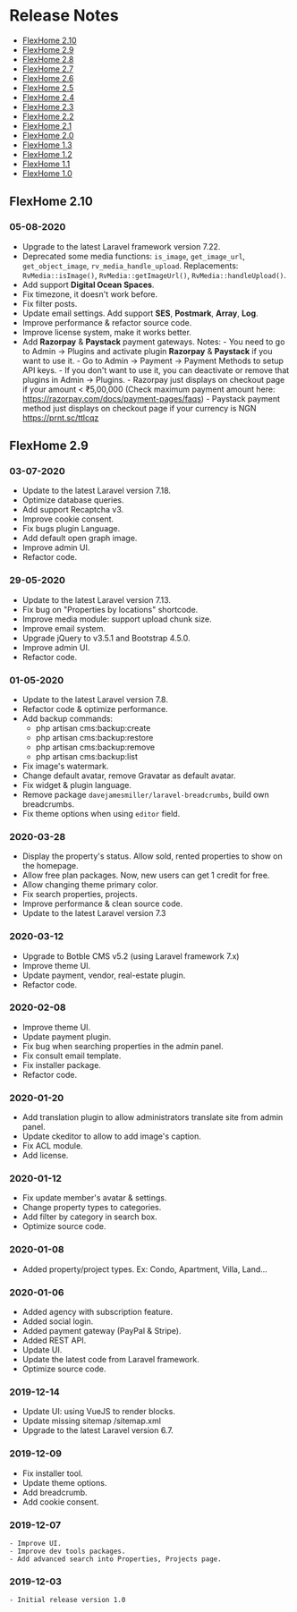 # Release Notes

- [FlexHome 2.10](#version_2_10)
- [FlexHome 2.9](#version_2_9)
- [FlexHome 2.8](#version_2_8)
- [FlexHome 2.7](#version_2_7)
- [FlexHome 2.6](#version_2_6)
- [FlexHome 2.5](#version_2_5)
- [FlexHome 2.4](#version_2_4)
- [FlexHome 2.3](#version_2_3)
- [FlexHome 2.2](#version_2_2)
- [FlexHome 2.1](#version_2_1)
- [FlexHome 2.0](#version_2_0)
- [FlexHome 1.3](#version_1_3)
- [FlexHome 1.2](#version_1_2)
- [FlexHome 1.1](#version_1_1)
- [FlexHome 1.0](#version_1_0)

## FlexHome 2.10
### 05-08-2020
- Upgrade to the latest Laravel framework version 7.22.
- Deprecated some media functions: `is_image`, `get_image_url`, `get_object_image`, `rv_media_handle_upload`. 
  Replacements: `RvMedia::isImage()`, `RvMedia::getImageUrl()`, `RvMedia::handleUpload()`.
- Add support **Digital Ocean Spaces**.
- Fix timezone, it doesn't work before.
- Fix filter posts.
- Update email settings. Add support **SES**, **Postmark**, **Array**, **Log**.
- Improve performance & refactor source code.
- Improve license system, make it works better.
- Add **Razorpay** & **Paystack** payment gateways. 
    Notes: 
        - You need to go to Admin -> Plugins and activate plugin **Razorpay** & **Paystack** if you want to use it. 
        - Go to Admin -> Payment -> Payment Methods to setup API keys. 
        - If you don't want to use it, you can deactivate or remove that plugins in Admin -> Plugins.
        - Razorpay just displays on checkout page if your amount < ₹5,00,000 (Check maximum payment amount here: https://razorpay.com/docs/payment-pages/faqs)
        - Paystack payment method just displays on checkout page if your currency is NGN https://prnt.sc/ttlcqz


<a name="version_2_9"></a>
## FlexHome 2.9
### 03-07-2020

- Update to the latest Laravel version 7.18.
- Optimize database queries.
- Add support Recaptcha v3.
- Improve cookie consent.
- Fix bugs plugin Language.
- Add default open graph image.
- Improve admin UI.
- Refactor code.

<a name="version_2_8"></a>
### 29-05-2020

- Update to the latest Laravel version 7.13.
- Fix bug on "Properties by locations" shortcode.
- Improve media module: support upload chunk size.
- Improve email system.
- Upgrade jQuery to v3.5.1 and Bootstrap 4.5.0.
- Improve admin UI.
- Refactor code.

<a name="version_2_7"></a>
### 01-05-2020

- Update to the latest Laravel version 7.8.
- Refactor code & optimize performance.
- Add backup commands:
    - php artisan cms:backup:create
    - php artisan cms:backup:restore
    - php artisan cms:backup:remove
    - php artisan cms:backup:list
- Fix image's watermark.
- Change default avatar, remove Gravatar as default avatar.
- Fix widget & plugin language.
- Remove package `davejamesmiller/laravel-breadcrumbs`, build own breadcrumbs.
- Fix theme options when using `editor` field.

<a name="version_2_6"></a>
### 2020-03-28
- Display the property's status. Allow sold, rented properties to show on the homepage.
- Allow free plan packages. Now, new users can get 1 credit for free.
- Allow changing theme primary color.
- Fix search properties, projects.
- Improve performance & clean source code.
- Update to the latest Laravel version 7.3

<a name="version_2_5"></a>
### 2020-03-12
- Upgrade to Botble CMS v5.2 (using Laravel framework 7.x)
- Improve theme UI.
- Update payment, vendor, real-estate plugin.
- Refactor code.

<a name="version_2_4"></a>
### 2020-02-08
- Improve theme UI.
- Update payment plugin.
- Fix bug when searching properties in the admin panel.
- Fix consult email template.
- Fix installer package.
- Refactor code.

<a name="version_2_3"></a>
### 2020-01-20
- Add translation plugin to allow administrators translate site from admin panel.
- Update ckeditor to allow to add image's caption.
- Fix ACL module.
- Add license.

<a name="version_2_2"></a>
### 2020-01-12
- Fix update member's avatar & settings.
- Change property types to categories.
- Add filter by category in search box.
- Optimize source code.

<a name="version_2_1"></a>
### 2020-01-08
- Added property/project types. Ex: Condo, Apartment, Villa, Land...

<a name="version_2_0"></a>
### 2020-01-06

- Added agency with subscription feature.
- Added social login.
- Added payment gateway (PayPal & Stripe).
- Added REST API.
- Update UI.
- Update the latest code from Laravel framework.
- Optimize source code.

<a name="version_1_3"></a>
### 2019-12-14

- Update UI: using VueJS to render blocks.
- Update missing sitemap /sitemap.xml
- Upgrade to the latest Laravel version 6.7.

<a name="version_1_2"></a>
### 2019-12-09
- Fix installer tool.
- Update theme options.
- Add breadcrumb.
- Add cookie consent.

<a name="version_1_1"></a>
### 2019-12-07
    - Improve UI.
    - Improve dev tools packages.
    - Add advanced search into Properties, Projects page.

<a name="version_1_0"></a>
### 2019-12-03
    - Initial release version 1.0

